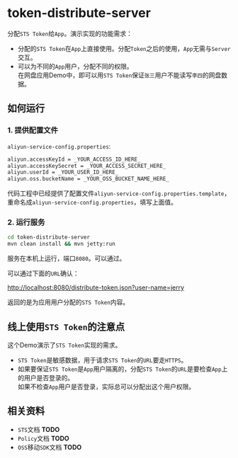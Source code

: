 token-distribute-server
========================================

分配`STS Token`给`App`。演示实现的功能需求：

- 分配的`STS Token`在`App`上直接使用。分配`Token`之后的使用，`App`无需与`Server`交互。
- 可以为不同的`App`用户，分配不同的权限。  
    在网盘应用Demo中，即可以用`STS Token`保证`张三`用户不能读写`李四`的网盘数据。

如何运行
--------------------

### 1. 提供配置文件

`aliyun-service-config.properties`:

```bash
aliyun.accessKeyId = _YOUR_ACCESS_ID_HERE_
aliyun.accessKeySecret = _YOUR_ACCESS_SECRET_HERE_
aliyun.userId = _YOUR_USER_ID_HERE_
aliyun.oss.bucketName = _YOUR_OSS_BUCKET_NAME_HERE_
```

代码工程中已经提供了配置文件`aliyun-service-config.properties.template`，重命名成`aliyun-service-config.properties`，填写上面值。

### 2. 运行服务

```bash
cd token-distribute-server
mvn clean install && mvn jetty:run
```

服务在本机上运行，端口`8080`。可以通过。

可以通过下面的`URL`确认：

<http://localhost:8080/distribute-token.json?user-name=jerry>

返回的是为应用用户分配的`STS Token`内容。

线上使用`STS Token`的注意点
--------------------

这个Demo演示了`STS Token`实现的需求。

- `STS Token`是敏感数据，用于请求`STS Token`的`URL`要走`HTTPS`。
- 如果要保证`STS Token`是`App`用户隔离的，分配`STS Token`的`URL`是要检查`App`上的用户是否登录的。  
    如果不检查`App`用户是否登录，实际总可以分配出这个用户权限。

相关资料
--------------------

- `STS`文档 **TODO**
- `Policy`文档 **TODO**
- `OSS`移动`SDK`文档 **TODO**
